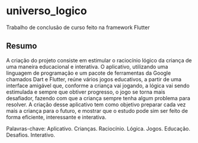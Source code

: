 # universo_logico

Trabalho de conclusão de curso feito na framework Flutter

## Resumo

A criação do projeto consiste em estimular o raciocínio lógico da criança de uma maneira educacional e interativa. O aplicativo, utilizando uma linguagem de programação e um pacote de ferramentas da Google chamados Dart e Flutter, reúne vários jogos educativos, a partir de uma interface amigável que, conforme a criança vai jogando, a lógica vai sendo estimulada e sempre que obtiver progresso, o jogo se torna mais desafiador, fazendo com que a criança sempre tenha algum problema para resolver. A criação desse aplicativo tem como objetivo preparar cada vez mais a criança para o futuro, e mostrar que o estudo pode sim ser feito de forma eficiente, interessante e interativa.

Palavras-chave: Aplicativo. Crianças. Raciocínio. Lógica. Jogos. Educação. Desafios. Interativo. 